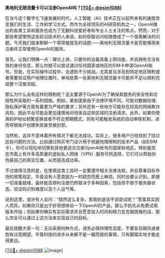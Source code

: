 **奥地利无限流量卡可以注册OpenAI吗？[[TG💪+ @esim1088](https://t.me/s/esim1088)]**

在当今这个数字化飞速发展的时代，人工智能（AI）技术正在以前所未有的速度改变我们的生活、工作和学习方式。而作为全球领先的AI研究机构之一，OpenAI推出的各类工具和服务也成为了无数科技爱好者和专业人士关注的焦点。然而，对于那些希望使用这些前沿技术的人来说，如何获取访问权限便成了一个亟需解决的问题。今天我们就来聊聊一个常常被提及的话题——奥地利无限流量卡是否能够用来注册并正常使用OpenAI的服务。

首先，让我们明确一点：理论上讲，只要你的设备具备上网功能，并且拥有合法有效的身份信息，那么你就可以尝试通过任何国家或地区的SIM卡申请OpenAI账号。但是，在实际操作过程中，会遇到不少挑战。尤其是当涉及到特定地区限制或者需要验证用户地理位置时，单纯依靠一张奥地利无限流量卡可能并不足以顺利完成整个注册流程。

那么为什么会有这样的限制呢？这主要源于OpenAI为了确保其服务的安全性和合规性所采取的一系列措施。例如，某些国家由于法律环境不同，可能对数据存储、隐私保护等方面有着更为严格的要求；另外还有一些地方可能存在较高的网络欺诈风险，因此平台可能会更加谨慎地对待来自这些区域的注册请求。此外，如果你使用的IP地址频繁变换或者不符合预期模式，则有可能触发系统的自动审核机制，进而导致账户创建失败甚至被封禁。

当然啦，这并不意味着所有情况下都无法成功。实际上，很多用户已经找到了绕过这些问题的方法。比如通过购买专门设计用于规避地理限制的技术产品（如ESIM卡），你可以轻松地切换到其他更适合注册OpenAI账号的国家和地区。特别是现在市面上有许多高质量的虚拟私人网络（VPN）服务可供选择，它们可以帮助你伪装自己的真实位置，从而提高成功率。

不过值得注意的是，在使用这类工具时一定要遵守相关法律法规，并且尊重目标市场的政策规定。毕竟没有人愿意因为一时疏忽而惹上麻烦。同时也要认识到，即便一切准备就绪，最终能否顺利注册仍然取决于多种因素，包括但不限于服务器状态、验证码识别难度以及个人运气等。

说到这里，或许有人会问：“既然这么复杂，那我到底该不该尝试呢？”答案其实因人而异。如果你只是出于好奇想体验一下OpenAI的产品，那么不妨先从免费试用版本开始；但如果你确实有实际需求并且愿意投入时间和精力去克服困难的话，那么完全可以通过上述方法来实现自己的目标。

最后提醒大家一句：无论采用何种方式，请务必保持理性态度，不要盲目跟风或者抱有过高期望。毕竟科技的进步从来都不是一蹴而就的事情，只有脚踏实地才能走得更远。

[[TG💪+ @esim1088](https://t.me/s/esim1088) ![Image](https://i.postimg.cc/4NQfJmqS/Snipaste-2025-05-13-00-14-12.png)]